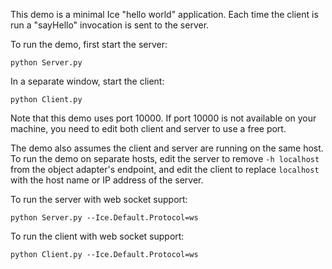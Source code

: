 This demo is a minimal Ice "hello world" application. Each time the
client is run a "sayHello" invocation is sent to the server.

To run the demo, first start the server:
```
python Server.py
```

In a separate window, start the client:
```
python Client.py
```

Note that this demo uses port 10000. If port 10000 is not available on your
machine, you need to edit both client and server to use a free port.

The demo also assumes the client and server are running on the same host.
To run the demo on separate hosts, edit the server to remove `-h localhost`
from the object adapter's endpoint, and edit the client to replace `localhost`
with the host name or IP address of the server.

To run the server with web socket support:
```
python Server.py --Ice.Default.Protocol=ws
```

To run the client with web socket support:
```
python Client.py --Ice.Default.Protocol=ws
```
